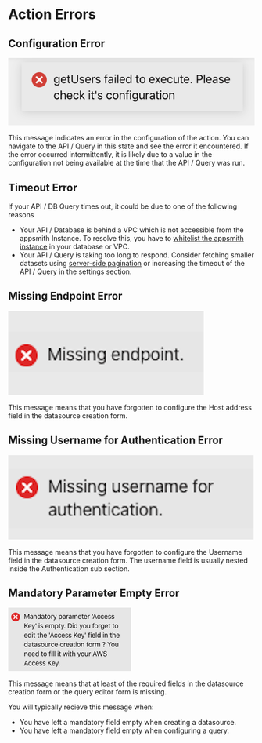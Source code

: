 # Action Errors

## **Configuration Error**

![](../.gitbook/assets/api-error.png)

This message indicates an error in the configuration of the action. You can navigate to the API / Query in this state and see the error it encountered. If the error occurred intermittently, it is likely due to a value in the configuration not being available at the time that the API / Query was run. 

## **Timeout Error**

If your API / DB Query times out, it could be due to one of the following reasons

* Your API / Database is behind a VPC which is not accessible from the appsmith Instance. To resolve this, you have to [whitelist the appsmith instance](../core-concepts/connecting-to-data-sources/) in your database or VPC.
* Your API / Query is taking too long to respond. Consider fetching smaller datasets using [server-side pagination](../core-concepts/displaying-data-read/display-data-tables.md#pagination) or increasing the timeout of the API / Query in the settings section.

## **Missing Endpoint Error**

![](../.gitbook/assets/missing-endpoint-error.png)

This message means that you have forgotten to configure the Host address field in the datasource creation form. 

## **Missing Username for Authentication Error**

![](../.gitbook/assets/missing-username-for-authentication-error.png)

This message means that you have forgotten to configure the Username field in the datasource creation form. The 
username field is usually nested inside the Authentication sub section.

## **Mandatory Parameter Empty Error**

![](../.gitbook/assets/mandatory-parameter-empty-error.png)

This message means that at least of the required fields in the datasource creation form or the query editor form is 
missing.

You will typically recieve this message when:

* You have left a mandatory field empty when creating a datasource.
* You have left a mandatory field empty when configuring a query.


